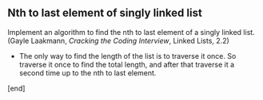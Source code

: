 ## Nth to last element of singly linked list

Implement an algorithm to find the nth to last element of a singly linked list.  (Gayle Laakmann, _Cracking the Coding Interview_, Linked Lists, 2.2)

  * The only way to find the length of the list is to traverse it once. So traverse it once to find the total length, and after that traverse it a second time up to the nth to last element.

[end]
